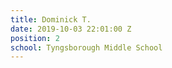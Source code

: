 ```yaml
---
title: Dominick T.
date: 2019-10-03 22:01:00 Z
position: 2
school: Tyngsborough Middle School
---
```


